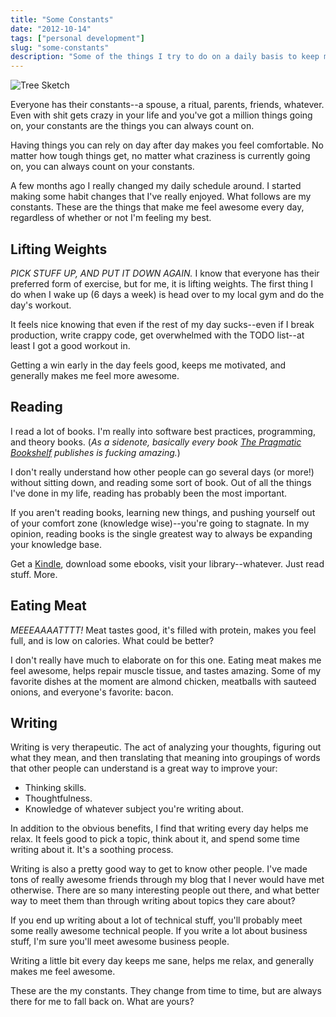 ```yaml
---
title: "Some Constants"
date: "2012-10-14"
tags: ["personal development"]
slug: "some-constants"
description: "Some of the things I try to do on a daily basis to keep myself sane."
---
```



![Tree Sketch][]


Everyone has their constants--a spouse, a ritual, parents, friends, whatever.
Even with shit gets crazy in your life and you've got a million things going
on, your constants are the things you can always count on.

Having things you can rely on day after day makes you feel comfortable.  No
matter how tough things get, no matter what craziness is currently going on,
you can always count on your constants.

A few months ago I really changed my daily schedule around.  I started making
some habit changes that I've really enjoyed.  What follows are my constants.
These are the things that make me feel awesome every day, regardless of whether
or not I'm feeling my best.


## Lifting Weights

*PICK STUFF UP, AND PUT IT DOWN AGAIN.*  I know that everyone has their
preferred form of exercise, but for me, it is lifting weights.  The first thing
I do when I wake up (6 days a week) is head over to my local gym and do the
day's workout.

It feels nice knowing that even if the rest of my day sucks--even if I break
production, write crappy code, get overwhelmed with the TODO list--at least I
got a good workout in.

Getting a win early in the day feels good, keeps me motivated, and generally
makes me feel more awesome.


## Reading

I read a lot of books.  I'm really into software best practices, programming,
and theory books.  (*As a sidenote, basically every book
[The Pragmatic Bookshelf][] publishes is fucking amazing.*)

I don't really understand how other people can go several days (or more!)
without sitting down, and reading some sort of book.  Out of all the things
I've done in my life, reading has probably been the most important.

If you aren't reading books, learning new things, and pushing yourself out of
your comfort zone (knowledge wise)--you're going to stagnate.  In my opinion,
reading books is the single greatest way to always be expanding your knowledge
base.

Get a [Kindle][], download some ebooks, visit your library--whatever.  Just
read stuff.  More.


## Eating Meat

*MEEEAAAATTTT!*  Meat tastes good, it's filled with protein, makes you feel
full, and is low on calories.  What could be better?

I don't really have much to elaborate on for this one.  Eating meat makes me
feel awesome, helps repair muscle tissue, and tastes amazing.  Some of my
favorite dishes at the moment are almond chicken, meatballs with sauteed
onions, and everyone's favorite: bacon.


## Writing

Writing is very therapeutic.  The act of analyzing your thoughts, figuring out
what they mean, and then translating that meaning into groupings of words that
other people can understand is a great way to improve your:

-   Thinking skills.
-   Thoughtfulness.
-   Knowledge of whatever subject you're writing about.

In addition to the obvious benefits, I find that writing every day helps me
relax.  It feels good to pick a topic, think about it, and spend some time
writing about it.  It's a soothing process.

Writing is also a pretty good way to get to know other people.  I've made tons
of really awesome friends through my blog that I never would have met
otherwise.  There are so many interesting people out there, and what better way
to meet them than through writing about topics they care about?

If you end up writing about a lot of technical stuff, you'll probably meet some
really awesome technical people.  If you write a lot about business stuff, I'm
sure you'll meet awesome business people.

Writing a little bit every day keeps me sane, helps me relax, and generally
makes me feel awesome.

These are the my constants.  They change from time to time, but are always
there for me to fall back on. What are yours?


  [Tree Sketch]: /static/blog/images/2012/tree-sketch.png "Tree Sketch"
  [The Pragmatic Bookshelf]: http://pragprog.com/ "The Pragmatic Bookshelf"
  [Kindle]: http://www.amazon.com/gp/product/B008UB7DU6/ref=as_li_ss_tl?ie=UTF8&camp=1789&creative=390957&creativeASIN=B008UB7DU6&linkCode=as2&tag=rdegges-20 "Kindle"
